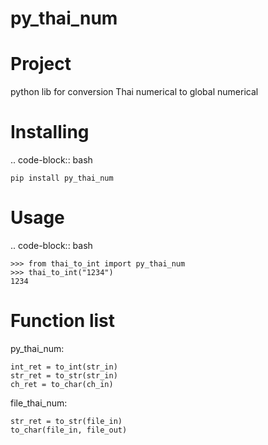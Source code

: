 # py_thai_num
Project
===============
python lib for conversion Thai numerical to global numerical

Installing
============

.. code-block:: bash

    pip install py_thai_num

Usage
=====

.. code-block:: bash

    >>> from thai_to_int import py_thai_num
    >>> thai_to_int("1234")
    1234

Function list
=====

py_thai_num:

    int_ret = to_int(str_in)
    str_ret = to_str(str_in)
    ch_ret = to_char(ch_in)

file_thai_num:

    str_ret = to_str(file_in)
    to_char(file_in, file_out)

